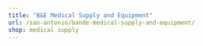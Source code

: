 ```yaml
---
title: "B&E Medical Supply and Equipment"
url: /san-antonio/bande-medical-supply-and-equipment/
shop: medical supply
---
```

